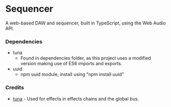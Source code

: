 # Sequencer
A web-based DAW and sequencer, built in TypeScript, using the Web Audio API.

### Dependencies
- tuna
    - Found in dependencies folder, as this project uses a modified version making use of ES6 imports and exports.
- uuid
    - npm uuid module, install using "npm install uuid"


### Credits
- [tuna](https://github.com/Theodeus/tuna) - Used for effects in effects chains and the global bus.